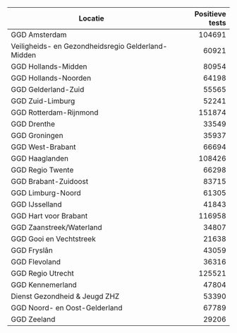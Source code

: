 | Locatie | Positieve tests |
|---------|----------------:|
| GGD Amsterdam                            | 104691 |
| Veiligheids- en Gezondheidsregio Gelderland-Midden | 60921 |
| GGD Hollands-Midden                      | 80954 |
| GGD Hollands-Noorden                     | 64198 |
| GGD Gelderland-Zuid                      | 55565 |
| GGD Zuid-Limburg                         | 52241 |
| GGD Rotterdam-Rijnmond                   | 151874 |
| GGD Drenthe                              | 33549 |
| GGD Groningen                            | 35937 |
| GGD West-Brabant                         | 66694 |
| GGD Haaglanden                           | 108426 |
| GGD Regio Twente                         | 66298 |
| GGD Brabant-Zuidoost                     | 83715 |
| GGD Limburg-Noord                        | 61305 |
| GGD IJsselland                           | 41843 |
| GGD Hart voor Brabant                    | 116958 |
| GGD Zaanstreek/Waterland                 | 34807 |
| GGD Gooi en Vechtstreek                  | 21638 |
| GGD Fryslân                              | 43059 |
| GGD Flevoland                            | 36316 |
| GGD Regio Utrecht                        | 125521 |
| GGD Kennemerland                         | 47804 |
| Dienst Gezondheid & Jeugd ZHZ            | 53390 |
| GGD Noord- en Oost-Gelderland            | 67789 |
| GGD Zeeland                              | 29206 |
